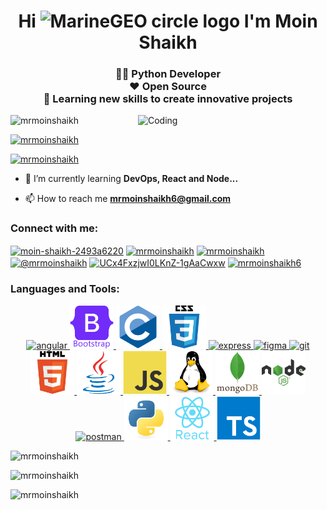 <h1 align="center">Hi <img src="https://cdn3.emoji.gg/emojis/wavegif_1860.gif" alt="MarineGEO circle logo" style="height: 35px; width:35px;"/> I'm Moin Shaikh</h1>
<h3 align="center">👨‍💻 Python Developer <br> ❤️ Open Source <br> 🚀 Learning new skills to create innovative projects </h3>


<img align="right" alt="Coding" width="300" src="https://cdn.dribbble.com/users/1708816/screenshots/15637256/media/f9826f0af8a49462f048262a8502035b.gif">

<p align="left"> <img src="https://komarev.com/ghpvc/?username=mrmoinshaikh&label=Profile%20views&color=0e75b6&style=flat" alt="mrmoinshaikh" /> </p>


<p align="left"> <a href="https://twitter.com/mrmoinshaikh" target="blank"><img src="https://img.shields.io/badge/Twitter-1DA1F2?style=for-the-badge&logo=twitter&logoColor=white" alt="mrmoinshaikh" /></a> </p>
<p align="left"> <a href="https://www.linkedin.com/in/moin-shaikh-2493a6220/" target="blank"><img src="https://img.shields.io/badge/LinkedIn-0077B5?style=for-the-badge&logo=linkedin&logoColor=white" alt="mrmoinshaikh" /></a> </p>

- 🌱 I’m currently learning **DevOps, React and Node...**

- 📫 How to reach me **mrmoinshaikh6@gmail.com**

<h3 align="left">Connect with me:</h3>
<p align="left">
  
 <a href="https://www.linkedin.com/in/moin-shaikh-2493a6220/" target="blank"><img align="center" src="https://raw.githubusercontent.com/rahuldkjain/github-profile-readme-generator/master/src/images/icons/Social/linked-in-alt.svg" alt="moin-shaikh-2493a6220" height="30" width="40" /></a>
<a href="https://twitter.com/mrmoinshaikh" target="blank"><img align="center" src="https://raw.githubusercontent.com/rahuldkjain/github-profile-readme-generator/master/src/images/icons/Social/twitter.svg" alt="mrmoinshaikh" height="30" width="40" /></a>
<a href="https://www.instagram.com/mrmoinshaikh/" target="blank"><img align="center" src="https://raw.githubusercontent.com/rahuldkjain/github-profile-readme-generator/master/src/images/icons/Social/instagram.svg" alt="mrmoinshaikh" height="30" width="40" /></a>
<a href="https://hashnode.com/@mrmoinshaikh" target="blank"><img align="center" src="https://cdn.hashnode.com/res/hashnode/image/upload/v1611244244346/Y0nrI4kKp.png?auto=compress&w=500" alt="@mrmoinshaikh" height="30" width="30" /></a>
<a href="https://www.youtube.com/channel/UCx4FxzjwI0LKnZ-1gAaCwxw" target="blank"><img align="center" src="https://raw.githubusercontent.com/rahuldkjain/github-profile-readme-generator/master/src/images/icons/Social/youtube.svg" alt="UCx4FxzjwI0LKnZ-1gAaCwxw" height="30" width="40" /></a>
<a href="https://leetcode.com/mrmoinshaikh6/" target="blank"><img align="center" src="https://raw.githubusercontent.com/rahuldkjain/github-profile-readme-generator/master/src/images/icons/Social/leet-code.svg" alt="mrmoinshaikh6" height="30" width="40" /></a>
</p>

<h3 align="left">Languages and Tools:</h3>
<p align="center"> 
  <a href="https://angular.io" target="_blank" rel="noreferrer">
 <img src="https://angular.io/assets/images/logos/angular/angular.svg" alt="angular" width="70" height="70"/> </a> <a href="https://getbootstrap.com" target="_blank" rel="noreferrer"> <img src="https://raw.githubusercontent.com/devicons/devicon/master/icons/bootstrap/bootstrap-plain-wordmark.svg" alt="bootstrap" width="70" height="70"/> </a> <a href="https://www.cprogramming.com/" target="_blank" rel="noreferrer"> <img src="https://raw.githubusercontent.com/devicons/devicon/master/icons/c/c-original.svg" alt="c" width="70" height="70"/> </a> <a href="https://www.w3schools.com/css/" target="_blank" rel="noreferrer"> <img src="https://raw.githubusercontent.com/devicons/devicon/master/icons/css3/css3-original-wordmark.svg" alt="css3" width="70" height="70"/> </a> <a href="https://expressjs.com" target="_blank" rel="noreferrer"> <img src="https://user-images.githubusercontent.com/96219910/220943609-807477b3-5c0c-4e8c-ad16-2fb83de60eb6.png" alt="express" width="70" height="70"/> </a> <a href="https://www.figma.com/" target="_blank" rel="noreferrer"> <img src="https://www.vectorlogo.zone/logos/figma/figma-icon.svg" alt="figma" width="70" height="70"/> </a> <a href="https://git-scm.com/" target="_blank" rel="noreferrer"> <img src="https://www.vectorlogo.zone/logos/git-scm/git-scm-icon.svg" alt="git" width="70" height="70"/> </a> <a href="https://www.w3.org/html/" target="_blank" rel="noreferrer"> <img src="https://raw.githubusercontent.com/devicons/devicon/master/icons/html5/html5-original-wordmark.svg" alt="html5" width="70" height="70"/> </a> <a href="https://www.java.com" target="_blank" rel="noreferrer"> <img src="https://raw.githubusercontent.com/devicons/devicon/master/icons/java/java-original.svg" alt="java" width="70" height="70"/> </a> <a href="https://developer.mozilla.org/en-US/docs/Web/JavaScript" target="_blank" rel="noreferrer"> <img src="https://raw.githubusercontent.com/devicons/devicon/master/icons/javascript/javascript-original.svg" alt="javascript" width="70" height="70"/> </a> <a href="https://www.linux.org/" target="_blank" rel="noreferrer"> <img src="https://raw.githubusercontent.com/devicons/devicon/master/icons/linux/linux-original.svg" alt="linux" width="70" height="70"/> </a> <a href="https://www.mongodb.com/" target="_blank" rel="noreferrer"> <img src="https://raw.githubusercontent.com/devicons/devicon/master/icons/mongodb/mongodb-original-wordmark.svg" alt="mongodb" width="70" height="70"/> </a> <a href="https://nodejs.org" target="_blank" rel="noreferrer"> <img src="https://raw.githubusercontent.com/devicons/devicon/master/icons/nodejs/nodejs-original-wordmark.svg" alt="nodejs" width="70" height="70"/> </a> <a href="https://postman.com" target="_blank" rel="noreferrer"> <img src="https://www.vectorlogo.zone/logos/getpostman/getpostman-icon.svg" alt="postman" width="70" height="70"/> </a> <a href="https://www.python.org" target="_blank" rel="noreferrer"> <img src="https://raw.githubusercontent.com/devicons/devicon/master/icons/python/python-original.svg" alt="python" width="70" height="70"/> </a> <a href="https://reactjs.org/" target="_blank" rel="noreferrer"> <img src="https://raw.githubusercontent.com/devicons/devicon/master/icons/react/react-original-wordmark.svg" alt="react" width="70" height="70"/> </a> <a href="https://www.typescriptlang.org/" target="_blank" rel="noreferrer"> <img src="https://raw.githubusercontent.com/devicons/devicon/master/icons/typescript/typescript-original.svg" alt="typescript" width="70" height="70"/> </a> </p>

<p><img align="left" src="https://github-readme-stats.vercel.app/api/top-langs?username=mrmoinshaikh&show_icons=true&locale=en&layout=compact" alt="mrmoinshaikh" /></p><br>

<p><img align="left" src="https://github-readme-streak-stats.herokuapp.com/?user=mrmoinshaikh&" alt="mrmoinshaikh" /></p><br>

<p>&nbsp;<img align="left" src="https://github-readme-stats.vercel.app/api?username=mrmoinshaikh&show_icons=true&locale=en" alt="mrmoinshaikh" /></p>
